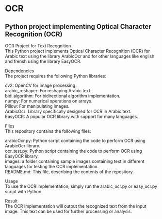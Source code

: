 # OCR
## Python project implementing Optical Character Recognition (OCR) 

OCR Project for Text Recognition<br>
This Python project implements Optical Character Recognition (OCR) for Arabic text using the library ArabicOcr and for other languages like english and frensh using the library EasyOCR.

Dependencies<br>
The project requires the following Python libraries:

cv2: OpenCV for image processing.<br>
arabic_reshaper: For reshaping Arabic text.<br>
bidi.algorithm: For bidirectional algorithm implementation.<br>
numpy: For numerical operations on arrays.<br>
Pillow: For manipulating images.<br>
ArabicOcr: Library specifically designed for OCR in Arabic text.<br>
EasyOCR: A popular OCR library with support for many languages.<br>

Files<br>
This repository contains the following files:<br>

arabicOcr.py: Python script containing the code to perform OCR using ArabicOcr library.<br>
ocr_test.py: Python script containing the code to perform OCR using EasyOCR library.<br>
images: a folder containing sample images containing text in different languages for testing the OCR implementation.<br>
README.md: This file, describing the contents of the repository.<br>

Usage<br>
To use the OCR implementation, simply run the arabic_ocr.py or easy_ocr.py script with Python:

Result<br>
The OCR implementation will output the recognized text from the input image. This text can be used for further processing or analysis.
